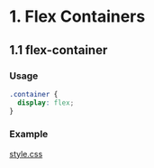 # 1. Flex Containers

## 1.1 flex-container
### Usage
```css
.container {
  display: flex;
}
```

### Example 
[style.css](style.css)